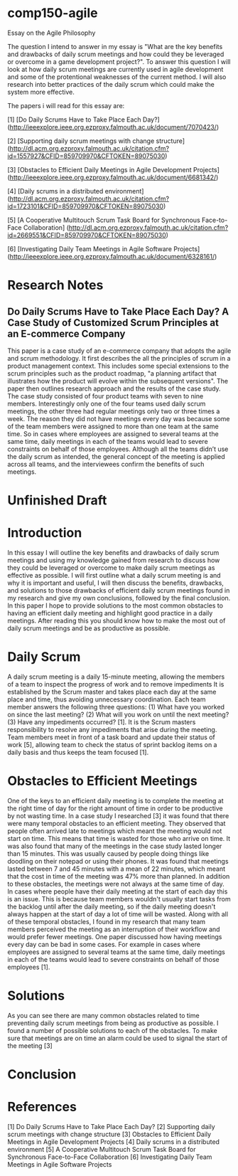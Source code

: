 # comp150-agile
Essay on the Agile Philosophy

The question I intend to answer in my essay is "What are the key benefits and drawbacks of daily scrum meetings and how could they be leveraged or overcome in a game development project?". To answer this question I will look at how daily scrum meetings are currently used in agile development and some of the protentional weaknesses of the current method. I will also research into better practices of the daily scrum which could make the system more effective.

The papers i will read for this essay are:

[1] [Do Daily Scrums Have to Take Place Each Day?] (http://ieeexplore.ieee.org.ezproxy.falmouth.ac.uk/document/7070423/)

[2] [Supporting daily scrum meetings with change structure] (http://dl.acm.org.ezproxy.falmouth.ac.uk/citation.cfm?id=1557927&CFID=859709970&CFTOKEN=89075030)

[3] [Obstacles to Efficient Daily Meetings in Agile Development Projects] (http://ieeexplore.ieee.org.ezproxy.falmouth.ac.uk/document/6681342/)

[4] [Daily scrums in a distributed environment] (http://dl.acm.org.ezproxy.falmouth.ac.uk/citation.cfm?id=1723101&CFID=859709970&CFTOKEN=89075030)

[5] [A Cooperative Multitouch Scrum Task Board for Synchronous Face-to-Face Collaboration] (http://dl.acm.org.ezproxy.falmouth.ac.uk/citation.cfm?id=2669551&CFID=859709970&CFTOKEN=89075030)

[6] [Investigating Daily Team Meetings in Agile Software Projects] (http://ieeexplore.ieee.org.ezproxy.falmouth.ac.uk/document/6328161/)

# Research Notes 
## Do Daily Scrums Have to Take Place Each Day? A Case Study of Customized Scrum Principles at an E-commerce Company 
This paper is a case study of an e-commerce company that adopts the agile and scrum methodology. It first describes the all the principles of scrum in a product management context. This includes some special extensions to the scrum principles such as the product roadmap, "a planning artifact that illustrates how the product will evolve within the subsequent versions". The paper then outlines research approach and the results of the case study. The case study consisted of four product teams with seven to nine members. Interestingly only one of the four teams used daily scrum meetings, the other three had regular meetings only two or three times a week. The reason they did not have meetings every day was because some of the team members were assigned to more than one team at the same time. So in cases where employees are assigned to several teams at the same time, daily meetings in each of the teams would lead to severe constraints on behalf of those employees. Although all the teams didn’t use the daily scrum as intended, the general concept of the meeting is applied across all teams, and the interviewees confirm the benefits of such meetings. 


# Unfinished Draft

# Introduction 
In this essay I will outline the key benefits and drawbacks of daily scrum meetings and using my knowledge gained from research to discuss how they could be leveraged or overcome to make daily scrum meetings as effective as possible. I will first outline what a daily scrum meeting is and why it is important and useful, I will then discuss the benefits, drawbacks, and solutions to those drawbacks of efficient daily scrum meetings found in my research and give my own conclusions, followed by the final conclusion. In this paper I hope to provide solutions to the most common obstacles to having an efficient daily meeting and highlight good practice in a daily meetings. After reading this you should know how to make the most out of daily scrum meetings and be as productive as possible.  

# Daily Scrum 
A daily scrum meeting is a daily 15-minute meeting, allowing the members of a team to inspect the progress of work and to remove impediments It is established by the Scrum master and takes place each day at the same place and time, thus avoiding unnecessary coordination. Each team member answers the following three questions: (1) What have you worked on since the last meeting? (2) What will you work on until the next meeting? (3) Have any impediments occurred? [1]. It is the Scrum masters responsibility to resolve any impediments that arise during the meeting. Team members meet in front of a task board and update their status of work [5], allowing team to check the status of sprint backlog items on a daily basis and thus keeps the team focused [1].  

# Obstacles to Efficient Meetings 
One of the keys to an efficient daily meeting is to complete the meeting at the right time of day for the right amount of time in order to be productive by not wasting time. In a case study I researched [3] it was found that there were many temporal obstacles to an efficient meeting. They observed that people often arrived late to meetings which meant the meeting would not start on time. This means that time is wasted for those who arrive on time. It was also found that many of the meetings in the case study lasted longer than 15 minutes. This was usually caused by people doing things like doodling on their notepad or using their phones. It was found that meetings lasted between 7 and 45 minutes with a mean of 22 minutes, which meant that the cost in time of the meeting was 47% more than planned. In addition to these obstacles, the meetings were not always at the same time of day. In cases where people have their daily meeting at the start of each day this is an issue. This is because team members wouldn't usually start tasks from the backlog until after the daily meeting, so if the daily meeting doesn't always happen at the start of day a lot of time will be wasted. Along with all of these temporal obstacles, I found in my research that many team members perceived the meeting as an interruption of their workflow and would prefer fewer meetings. One paper discussed how having meetings every day can be bad in some cases. For example  in cases where employees are assigned to several teams at the same time, daily meetings in each of the teams would lead to severe constraints on behalf of those employees [1].  

# Solutions 
As you can see there are many common obstacles related to time preventing daily scrum meetings from being as productive as possible. I found a number of possible solutions to each of the obstacles. To make sure that meetings are on time an alarm could be used to signal the start of the meeting [3]   
 
# Conclusion 
# References  
[1] Do Daily Scrums Have to Take Place Each Day? 
[2] Supporting daily scrum meetings with change structure 
[3] Obstacles to Efficient Daily Meetings in Agile Development Projects 
[4] Daily scrums in a distributed environment 
[5] A Cooperative Multitouch Scrum Task Board for Synchronous Face-to-Face Collaboration 
[6] Investigating Daily Team Meetings in Agile Software Projects
